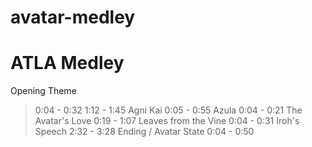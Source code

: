 # avatar-medley

ATLA Medley
=========
Opening Theme
> 0:04 - 0:32
> 1:12 - 1:45
Agni Kai
> 0:05 - 0:55
Azula
> 0:04 - 0:21
The Avatar's Love
> 0:19 - 1:07
Leaves from the Vine
> 0:04 - 0:31
Iroh's Speech
> 2:32 - 3:28
Ending / Avatar State
> 0:04 - 0:50

